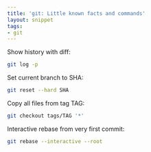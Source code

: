 ```yaml
---
title: 'git: Little known facts and commands'
layout: snippet
tags:
- git
---
```

Show history with diff:

```bash
git log -p
```

Set current branch to SHA:

```bash
git reset --hard SHA
```

Copy all files from tag TAG:

```bash
git checkout tags/TAG '*'
```

Interactive rebase from very first commit:

```bash
git rebase --interactive --root
```